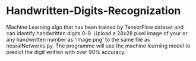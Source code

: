 # Handwritten-Digits-Recognization
Machine Learning algo that has been trained by TensorFlow dataset and can identify handwritten digits 0-9.
Upload a 28x28 pixel image of your or any handwritten number as 'image.png' to the same file as neuralNetworks.py.
The programme will use the machine learning model to predict the digit written with over 90% accuracy.
